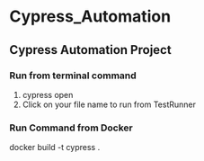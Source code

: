 # Cypress_Automation
## Cypress Automation Project

### Run from terminal command
1. cypress open
2. Click on your file name to run from TestRunner

### Run Command from Docker
docker build -t cypress .